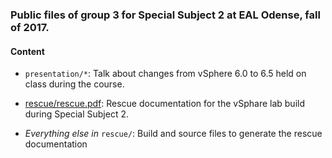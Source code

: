 ### Public files of group 3 for Special Subject 2 at EAL Odense, fall of 2017.

#### Content

 * `presentation/*`: Talk about changes from vSphere 6.0 to 6.5 held on
   class during the course.

 * [rescue/rescue.pdf](https://github.com/deadbok/ss2-public-files/raw/master/rescue/rescue.pdf): Rescue documentation for the vSphare lab build during
   Special Subject 2.

 * *Everything else in* `rescue/`: Build and source files to generate the rescue
   documentation
